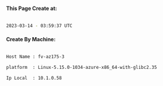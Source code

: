 
   
#### This Page Create at:

```bash

2023-03-14 - 03:59:37 UTC

```

#### Create By Machine:

```bash

Host Name : fv-az175-3

platform  : Linux-5.15.0-1034-azure-x86_64-with-glibc2.35

Ip Local  : 10.1.0.58

```

